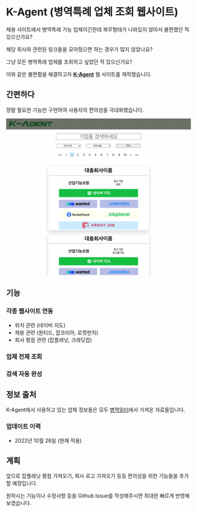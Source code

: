# K-Agent (병역특례 업체 조회 웹사이트) 

채용 사이트에서 병역특례 가능 업체이긴한데 복무형태가 나와있지 않아서 불편했던 적 있으신가요?

해당 회사와 관련된 링크들을 모아줬으면 하는 경우가 많지 않았나요?

그냥 모든 병역특례 업체를 조회하고 싶었던 적 있으신가요?

이와 같은 불편함을 해결하고자 **[K-Agent](https://k-agent.services)** 웹 사이트를 제작했습니다.

## 간편하다

정말 필요한 기능만 구현하여 사용자의 편의성을 극대화했습니다.

![](https://github.com/Ji-InPark/ForImage/blob/master/k-agent/k-agent-1.png?raw=true)

## 기능

### 각종 웹사이트 연동
- 위치 관련 (네이버 지도)
- 채용 관련 (원티드, 잡코리아, 로켓펀치)
- 회사 평점 관련 (잡플레닛, 크레딧잡)

### 업체 전체 조회

### 검색 자동 완성

## 정보 출처

K-Agent에서 사용하고 있는 업체 정보들은 모두 [병역일터](https://work.mma.go.kr/caisBYIS/main.do)에서 가져온 자료들입니다.

### 업데이트 이력
- 2022년 10월 26일 (현재 적용)

## 계획

앞으로 잡플래닛 평점 가져오기, 회사 로고 가져오기 등등 편의성을 위한 기능들을 추가할 예정입니다.

원하시는 기능이나 수정사항 등을 Github Issue를 작성해주시면 최대한 빠르게 반영해보겠습니다. 
